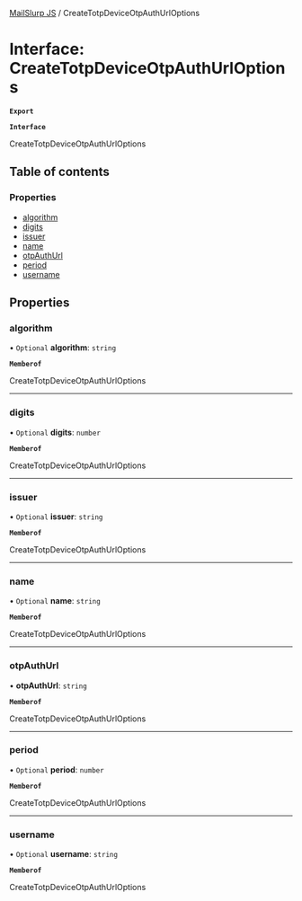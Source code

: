 [MailSlurp JS](../README.md) / CreateTotpDeviceOtpAuthUrlOptions

# Interface: CreateTotpDeviceOtpAuthUrlOptions

**`Export`**

**`Interface`**

CreateTotpDeviceOtpAuthUrlOptions

## Table of contents

### Properties

- [algorithm](CreateTotpDeviceOtpAuthUrlOptions.md#algorithm)
- [digits](CreateTotpDeviceOtpAuthUrlOptions.md#digits)
- [issuer](CreateTotpDeviceOtpAuthUrlOptions.md#issuer)
- [name](CreateTotpDeviceOtpAuthUrlOptions.md#name)
- [otpAuthUrl](CreateTotpDeviceOtpAuthUrlOptions.md#otpauthurl)
- [period](CreateTotpDeviceOtpAuthUrlOptions.md#period)
- [username](CreateTotpDeviceOtpAuthUrlOptions.md#username)

## Properties

### algorithm

• `Optional` **algorithm**: `string`

**`Memberof`**

CreateTotpDeviceOtpAuthUrlOptions

___

### digits

• `Optional` **digits**: `number`

**`Memberof`**

CreateTotpDeviceOtpAuthUrlOptions

___

### issuer

• `Optional` **issuer**: `string`

**`Memberof`**

CreateTotpDeviceOtpAuthUrlOptions

___

### name

• `Optional` **name**: `string`

**`Memberof`**

CreateTotpDeviceOtpAuthUrlOptions

___

### otpAuthUrl

• **otpAuthUrl**: `string`

**`Memberof`**

CreateTotpDeviceOtpAuthUrlOptions

___

### period

• `Optional` **period**: `number`

**`Memberof`**

CreateTotpDeviceOtpAuthUrlOptions

___

### username

• `Optional` **username**: `string`

**`Memberof`**

CreateTotpDeviceOtpAuthUrlOptions
